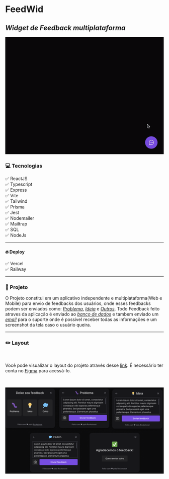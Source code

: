 # FeedWid

## _Widget de Feedback multiplataforma_

![alt](/Web/src/assets/feedwidgif.gif)

### 💻 Tecnologias

:white_check_mark: ReactJS</br>
:white_check_mark: Typescript</br>
:white_check_mark: Express</br>
:white_check_mark: Vite</br>
:white_check_mark: Tailwind</br>
:white_check_mark: Prisma</br>
:white_check_mark: Jest</br>
:white_check_mark: Nodemailer</br>
:white_check_mark: Mailtrap</br>
:white_check_mark: SQL</br>
:white_check_mark: NodeJs

---

#### 🔥 Deploy

:white_check_mark: Vercel</br>
:white_check_mark: Railway

---

### 🚀 Projeto

O Projeto constitui em um aplicativo independente e multiplataforma(Web e Mobile) para envio de feedbacks dos usuários, onde esses feedbacks podem ser enviados como: <u>_Problema_</u>, <u>_Ideia_</u> e <u>_Outros_</u>.
Todo Feedback feito atraves da aplicação é enviado ao <u>_banco de dados_</u> e tambem enviado um <u>_email_</u> para o suporte onde é possível receber todas as informações e um screenshot da tela caso o usuário queira.

---

### ✏️ Layout

</br>

Você pode visualizar o layout do projeto através desse [link](<https://www.figma.com/file/Z4IR89tXNJRsGFnPUflQWC/Feedback-Widget-(Community)-(Community)?node-id=100%3A2114>). É necessário ter conta no [Figma](https://www.figma.com) para acessá-lo.

</br>

![alt](/Web/src/assets/Screenshot.png)

